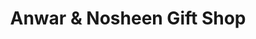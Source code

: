 ---
title: "Anwar & Nosheen Gift Shop"
url: /karachi/anwar-und-nosheen-gift-shop/
shop: Andenken
---